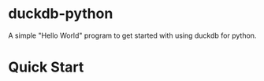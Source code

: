 # duckdb-python

A simple "Hello World" program to get started with using duckdb for python. 

# Quick Start
